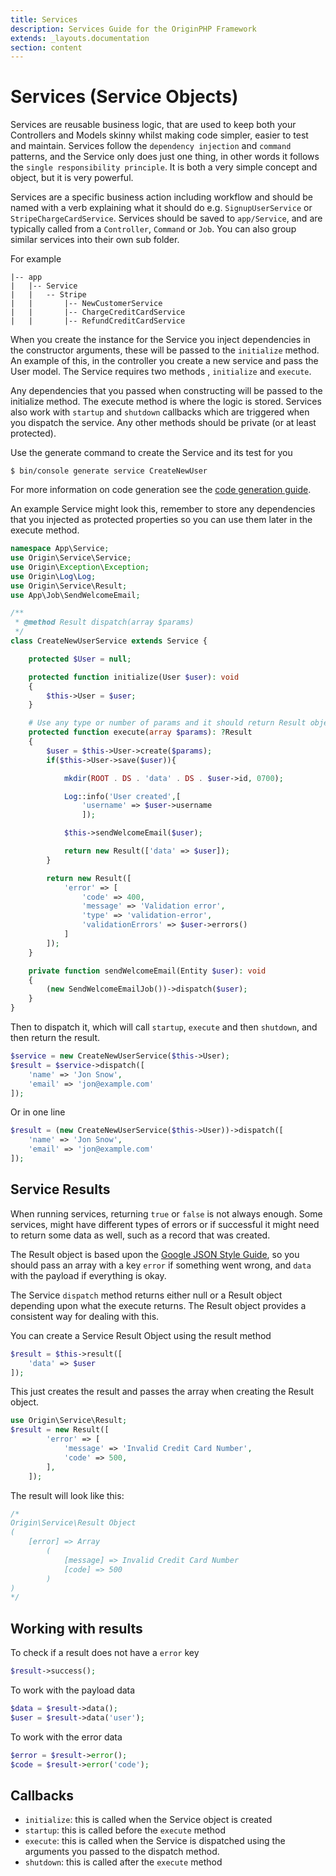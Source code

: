 ```yaml
---
title: Services
description: Services Guide for the OriginPHP Framework
extends: _layouts.documentation
section: content
---
```


# Services (Service Objects)

Services are reusable business logic, that are used to keep both your Controllers and Models skinny whilst making code simpler, easier to test and maintain. Services follow the `dependency injection` and `command` patterns, and the Service only does just one thing, in other words it follows the `single responsibility principle`. It is both a very simple concept and object, but it is very powerful.

Services are a specific business action including workflow and should be named with a verb explaining what it should do e.g. `SignupUserService` or `StripeChargeCardService`. Services should be saved to `app/Service`, and are typically called from a `Controller`, `Command` or `Job`. You can also group similar services into their own sub folder.

For example

```
|-- app
|   |-- Service
|   |   -- Stripe
|   |       |-- NewCustomerService
|   |       |-- ChargeCreditCardService
|   |       |-- RefundCreditCardService
```

When you create the instance for the Service you inject dependencies in the constructor arguments, these will be passed to the `initialize` method. An example of this, in the controller you create a new service and pass the User model. The Service requires two methods , `initialize` and `execute`.

Any dependencies that you passed when constructing will be passed to the initialize method. The execute method is where the logic is stored. Services also work with `startup` and `shutdown` callbacks which are triggered when you dispatch the service. Any other methods should be private (or at least protected).

Use the generate command to create the Service and its test for you

```linux
$ bin/console generate service CreateNewUser
```

For more information on code generation see the [code generation guide](/docs/development/code-generation).

An example Service might look this, remember to store any dependencies that you injected as protected properties so you can use them later in the execute method.

```php
namespace App\Service;
use Origin\Service\Service;
use Origin\Exception\Exception;
use Origin\Log\Log;
use Origin\Service\Result;
use App\Job\SendWelcomeEmail;

/**
 * @method Result dispatch(array $params)
 */
class CreateNewUserService extends Service {

    protected $User = null;

    protected function initialize(User $user): void
    {
        $this->User = $user;
    }

    # Use any type or number of params and it should return Result object or nothing.
    protected function execute(array $params): ?Result
    {
        $user = $this->User->create($params);
        if($this->User->save($user)){

            mkdir(ROOT . DS . 'data' . DS . $user->id, 0700);

            Log::info('User created',[
                'username' => $user->username
                ]);

            $this->sendWelcomeEmail($user);

            return new Result(['data' => $user]);
        }

        return new Result([
            'error' => [
                'code' => 400,
                'message' => 'Validation error',
                'type' => 'validation-error',
                'validationErrors' => $user->errors()
            ]
        ]);
    }

    private function sendWelcomeEmail(Entity $user): void
    {
        (new SendWelcomeEmailJob())->dispatch($user);
    }
}
```

Then to dispatch it, which will call `startup`, `execute` and then `shutdown`, and then return the result.

```php
$service = new CreateNewUserService($this->User);
$result = $service->dispatch([
    'name' => 'Jon Snow',
    'email' => 'jon@example.com'
]);
```

Or in one line

```php
$result = (new CreateNewUserService($this->User))->dispatch([
    'name' => 'Jon Snow',
    'email' => 'jon@example.com'
]);
```

## Service Results

When running services, returning `true` or `false` is not always enough. Some services, might have different types of errors or if successful it might need to return some data as well, such as a record that was created.

The Result object is based upon the [Google JSON Style Guide](https://google.github.io/styleguide/jsoncstyleguide.xml), so you should pass an array with a key `error` if something went wrong, and `data` with the payload if everything is okay.

The Service `dispatch` method returns either null or a Result object depending upon what the execute returns. The Result object provides a consistent way for dealing with this.

You can create a Service Result Object using the result method

```php
$result = $this->result([
    'data' => $user
]);
```

This just creates the result and passes the array when creating the Result object.

```php
use Origin\Service\Result;
$result = new Result([
        'error' => [
            'message' => 'Invalid Credit Card Number',
            'code' => 500,
        ],
    ]);
```

The result will look like this:

```php
/*
Origin\Service\Result Object
(
    [error] => Array
        (
            [message] => Invalid Credit Card Number
            [code] => 500
        )
)
*/
```

## Working with results

To check if a result does not have a `error` key

```php
$result->success();
```

To work with the payload data

```php
$data = $result->data();
$user = $result->data('user');
```

To work with the error data

```php
$error = $result->error();
$code = $result->error('code');
```

## Callbacks

- `initialize`: this is called when the Service object is created
- `startup`: this is called before the `execute` method
- `execute`: this is called when the Service is dispatched using the arguments you passed to the dispatch method.
- `shutdown`: this is called after the `execute` method
